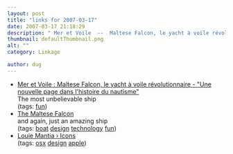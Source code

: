 ```yaml
---
layout: post
title: "links for 2007-03-17"
date: 2007-03-17 21:18:29
description: " Mer et Voile  --  Maltese Falcon, le yacht à voile révolutionnaire - &#8220;Une nouvelle page dans l&#8217;histoire du nautisme&#8221; The most unbelievable ship (tags --  fun) The Maltese Falcon and again, just an amazing ship (tags --  boat design technology fun)&#8230;"
thumbnail: defaultThumbnail.png
alt: ""
category: Linkage

author: dug
---
```


<ul class="delicious">
	<li>
		<div class="delicious-link"><a href="http://www.linternaute.com/mer-voile/maltese-falcon-le-yacht-a-voile-revolutionnaire/une-nouvelle-page-dans-l-histoire-du-nautisme.shtml">Mer et Voile : Maltese Falcon, le yacht à voile révolutionnaire - "Une nouvelle page dans l'histoire du nautisme"</a></div>
		<div class="delicious-extended">The most unbelievable ship</div>
		<div class="delicious-tags">(tags: <a href="http://del.icio.us/dug/fun">fun</a>)</div>
	</li>
	<li>
		<div class="delicious-link"><a href="http://www.symaltesefalcon.com/">The Maltese Falcon</a></div>
		<div class="delicious-extended">and again, just an amazing ship</div>
		<div class="delicious-tags">(tags: <a href="http://del.icio.us/dug/boat">boat</a> <a href="http://del.icio.us/dug/design">design</a> <a href="http://del.icio.us/dug/technology">technology</a> <a href="http://del.icio.us/dug/fun">fun</a>)</div>
	</li>
	<li>
		<div class="delicious-link"><a href="http://louiemantia.com/icon/">Louie Mantia › Icons</a></div>
		<div class="delicious-tags">(tags: <a href="http://del.icio.us/dug/osx">osx</a> <a href="http://del.icio.us/dug/design">design</a> <a href="http://del.icio.us/dug/apple">apple</a>)</div>
	</li>
</ul>
